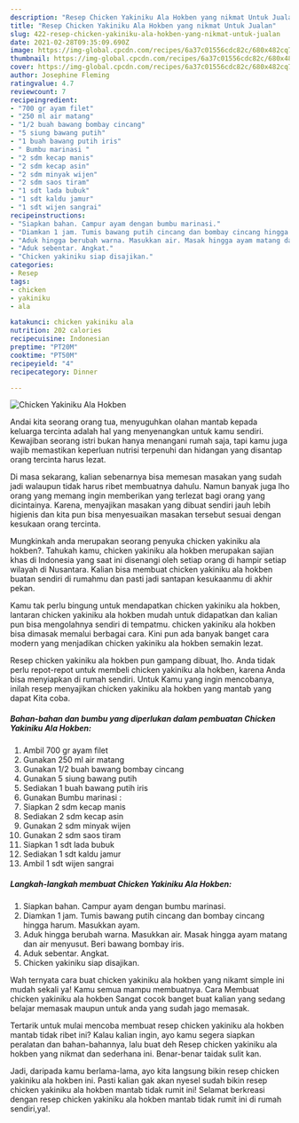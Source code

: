 ```yaml
---
description: "Resep Chicken Yakiniku Ala Hokben yang nikmat Untuk Jualan"
title: "Resep Chicken Yakiniku Ala Hokben yang nikmat Untuk Jualan"
slug: 422-resep-chicken-yakiniku-ala-hokben-yang-nikmat-untuk-jualan
date: 2021-02-28T09:35:09.690Z
image: https://img-global.cpcdn.com/recipes/6a37c01556cdc82c/680x482cq70/chicken-yakiniku-ala-hokben-foto-resep-utama.jpg
thumbnail: https://img-global.cpcdn.com/recipes/6a37c01556cdc82c/680x482cq70/chicken-yakiniku-ala-hokben-foto-resep-utama.jpg
cover: https://img-global.cpcdn.com/recipes/6a37c01556cdc82c/680x482cq70/chicken-yakiniku-ala-hokben-foto-resep-utama.jpg
author: Josephine Fleming
ratingvalue: 4.7
reviewcount: 7
recipeingredient:
- "700 gr ayam filet"
- "250 ml air matang"
- "1/2 buah bawang bombay cincang"
- "5 siung bawang putih"
- "1 buah bawang putih iris"
- " Bumbu marinasi "
- "2 sdm kecap manis"
- "2 sdm kecap asin"
- "2 sdm minyak wijen"
- "2 sdm saos tiram"
- "1 sdt lada bubuk"
- "1 sdt kaldu jamur"
- "1 sdt wijen sangrai"
recipeinstructions:
- "Siapkan bahan. Campur ayam dengan bumbu marinasi."
- "Diamkan 1 jam. Tumis bawang putih cincang dan bombay cincang hingga harum. Masukkan ayam."
- "Aduk hingga berubah warna. Masukkan air. Masak hingga ayam matang dan air menyusut. Beri bawang bombay iris."
- "Aduk sebentar. Angkat."
- "Chicken yakiniku siap disajikan."
categories:
- Resep
tags:
- chicken
- yakiniku
- ala

katakunci: chicken yakiniku ala 
nutrition: 202 calories
recipecuisine: Indonesian
preptime: "PT20M"
cooktime: "PT50M"
recipeyield: "4"
recipecategory: Dinner

---
```



![Chicken Yakiniku Ala Hokben](https://img-global.cpcdn.com/recipes/6a37c01556cdc82c/680x482cq70/chicken-yakiniku-ala-hokben-foto-resep-utama.jpg)

Andai kita seorang orang tua, menyuguhkan olahan mantab kepada keluarga tercinta adalah hal yang menyenangkan untuk kamu sendiri. Kewajiban seorang istri bukan hanya menangani rumah saja, tapi kamu juga wajib memastikan keperluan nutrisi terpenuhi dan hidangan yang disantap orang tercinta harus lezat.

Di masa  sekarang, kalian sebenarnya bisa memesan masakan yang sudah jadi walaupun tidak harus ribet membuatnya dahulu. Namun banyak juga lho orang yang memang ingin memberikan yang terlezat bagi orang yang dicintainya. Karena, menyajikan masakan yang dibuat sendiri jauh lebih higienis dan kita pun bisa menyesuaikan masakan tersebut sesuai dengan kesukaan orang tercinta. 



Mungkinkah anda merupakan seorang penyuka chicken yakiniku ala hokben?. Tahukah kamu, chicken yakiniku ala hokben merupakan sajian khas di Indonesia yang saat ini disenangi oleh setiap orang di hampir setiap wilayah di Nusantara. Kalian bisa membuat chicken yakiniku ala hokben buatan sendiri di rumahmu dan pasti jadi santapan kesukaanmu di akhir pekan.

Kamu tak perlu bingung untuk mendapatkan chicken yakiniku ala hokben, lantaran chicken yakiniku ala hokben mudah untuk didapatkan dan kalian pun bisa mengolahnya sendiri di tempatmu. chicken yakiniku ala hokben bisa dimasak memalui berbagai cara. Kini pun ada banyak banget cara modern yang menjadikan chicken yakiniku ala hokben semakin lezat.

Resep chicken yakiniku ala hokben pun gampang dibuat, lho. Anda tidak perlu repot-repot untuk membeli chicken yakiniku ala hokben, karena Anda bisa menyiapkan di rumah sendiri. Untuk Kamu yang ingin mencobanya, inilah resep menyajikan chicken yakiniku ala hokben yang mantab yang dapat Kita coba.

<!--inarticleads1-->

##### Bahan-bahan dan bumbu yang diperlukan dalam pembuatan Chicken Yakiniku Ala Hokben:

1. Ambil 700 gr ayam filet
1. Gunakan 250 ml air matang
1. Gunakan 1/2 buah bawang bombay cincang
1. Gunakan 5 siung bawang putih
1. Sediakan 1 buah bawang putih iris
1. Gunakan  Bumbu marinasi :
1. Siapkan 2 sdm kecap manis
1. Sediakan 2 sdm kecap asin
1. Gunakan 2 sdm minyak wijen
1. Gunakan 2 sdm saos tiram
1. Siapkan 1 sdt lada bubuk
1. Sediakan 1 sdt kaldu jamur
1. Ambil 1 sdt wijen sangrai




<!--inarticleads2-->

##### Langkah-langkah membuat Chicken Yakiniku Ala Hokben:

1. Siapkan bahan. Campur ayam dengan bumbu marinasi.
1. Diamkan 1 jam. Tumis bawang putih cincang dan bombay cincang hingga harum. Masukkan ayam.
1. Aduk hingga berubah warna. Masukkan air. Masak hingga ayam matang dan air menyusut. Beri bawang bombay iris.
1. Aduk sebentar. Angkat.
1. Chicken yakiniku siap disajikan.




Wah ternyata cara buat chicken yakiniku ala hokben yang nikamt simple ini mudah sekali ya! Kamu semua mampu membuatnya. Cara Membuat chicken yakiniku ala hokben Sangat cocok banget buat kalian yang sedang belajar memasak maupun untuk anda yang sudah jago memasak.

Tertarik untuk mulai mencoba membuat resep chicken yakiniku ala hokben mantab tidak ribet ini? Kalau kalian ingin, ayo kamu segera siapkan peralatan dan bahan-bahannya, lalu buat deh Resep chicken yakiniku ala hokben yang nikmat dan sederhana ini. Benar-benar taidak sulit kan. 

Jadi, daripada kamu berlama-lama, ayo kita langsung bikin resep chicken yakiniku ala hokben ini. Pasti kalian gak akan nyesel sudah bikin resep chicken yakiniku ala hokben mantab tidak rumit ini! Selamat berkreasi dengan resep chicken yakiniku ala hokben mantab tidak rumit ini di rumah sendiri,ya!.

